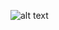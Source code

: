 ![alt text](https://www.theguardian.com/world/2022/jul/19/europe-heatwave-wildfires-death-toll-france-highest-temperatures)
